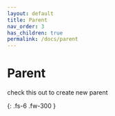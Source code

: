 ```yaml
---
layout: default
title: Parent
nav_order: 3
has_children: true
permalink: /docs/parent
---
```


# Parent

check this out to create new parent

{: .fs-6 .fw-300 }
